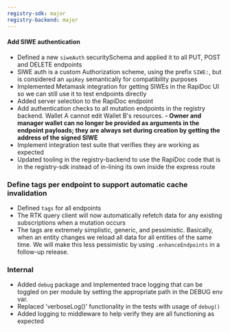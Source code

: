 ```yaml
---
registry-sdk: major
registry-backend: major
---
```


#### Add SIWE authentication

- Defined a new `siweAuth` securitySchema and applied it to all PUT, POST and DELETE endpoints
- SIWE auth is a custom Authorization scheme, using the prefix `SIWE:`, but is considered an `apiKey` semantically for compatibility purposes
- Implemented Metamask integration for getting SIWEs in the RapiDoc UI so we can still use it to test endpoints directly
- Added server selection to the RapiDoc endpoint
- Add authentication checks to all mutation endpoints in the registry backend. Wallet A cannot edit Wallet B's resources.
  **- Owner and manager wallet can no longer be provided as arguments in the endpoint payloads; they are always set during creation by getting the address of the signed SIWE**
- Implement integration test suite that verifies they are working as expected
- Updated tooling in the registry-backend to use the RapiDoc code that is in the registry-sdk instead of in-lining its own inside the express route

### Define tags per endpoint to support automatic cache invalidation

- Defined `tags` for all endpoints
- The RTK query client will now automatically refetch data for any existing subscriptions when a mutation occurs
- The tags are extremely simplistic, generic, and pessimistic. Basically, when an entity changes we reload all data for all entities of the same time. We will make this less pessimistic by using `.enhanceEndpoints` in a follow-up release.

### Internal

- Added `debug` package and implemented trace logging that can be toggled on per module by setting the appropriate path in the DEBUG env var.
- Replaced 'verboseLog()' functionality in the tests with usage of `debug()`
- Added logging to middleware to help verify they are all functioning as expected

